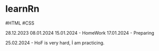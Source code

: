 # learnRn
#HTML
#CSS


28.12.2023
08.01.2024
15.01.2024 - HomeWork
17.01.2024 - Preparing

25.02.2024 - HoF is very hard, İ am practicing.
